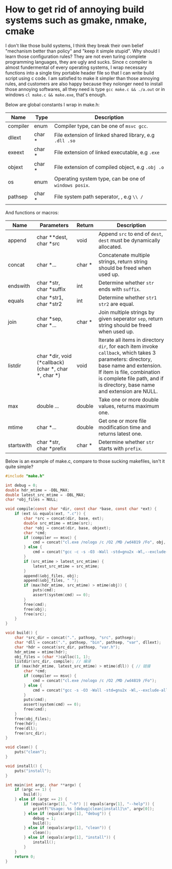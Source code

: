 # How to get rid of annoying build systems such as gmake, nmake, cmake

I don't like those build systems, I think they break their own belief "mechanism better than policy" and "keep it simple stupid". Why should I learn those configuration rules? They are not even turing complete programming languages, they are ugly and sucks. Since c compiler is almost fundermental of every operating systems, I wrap necessary functions into a single tiny portable header file so that I can write build script using c code. I am satisfied to make it simpler than those annoying rules, and customers are also happy because they nolonger need to install those annoying softwares, all they need is type `gcc make.c && ./a.out` or in windows `cl make.c && make.exe`, that's enough.

Below are global constants I wrap in make.h:

|Name|Type|Description|
|-|-|-|
|compiler|enum|Compiler type, can be one of `msvc gcc`.|
|dllext|char *|File extension of linked shared library, e.g `.dll .so`|
|exeext|char *|File extension of linked executable, e.g `.exe`|
|objext|char *|File extension of compiled object, e.g `.obj .o`|
|os|enum|Operating system type, can be one of `windows posix`.|
|pathsep|char *|File system path seperator, , e.g `\\ /`|

And functions or macros:

|Name|Parameters|Return|Description|
|-|-|-|-|
|append|char **dest, char *src|void|Append `src` to end of `dest`, `dest` must be dynamically allocated.|
|concat|char *...|char *|Concatenate multiple strings, return string should be freed when used up.|
|endswith|char *str, char *suffix|int|Determine whether `str` ends with `suffix`.|
|equals|char *str1, char *str2|int|Determine whether `str1 str2` are equal.|
|join|char *sep, char *...|char *|Join multiple strings by given seperator `sep`, return string should be freed when used up.|
|listdir|char *dir, void (*callback)(char *, char *, char *)|void|Iterate all items in directory `dir`, for each item invoke `callback`, which takes 3 parameters: directory, base name and extension. If item is file, combination is complete file path, and if is directory, base name and extension are NULL.|
|max|double ...|double|Take one or more double values, returns maximum one.|
|mtime|char *...|double|Get one or more file modification time and returns latest one.|
|startswith|char *str, char *prefix|char *|Determine whether `str` starts with `prefix`.|

Below is an example of make.c, compare to those sucking makefiles, isn't it quite simple?

```c
#include "make.h"

int debug = 0;
double hdr_mtime = -DBL_MAX;
double latest_src_mtime = -DBL_MAX;
char *obj_files = NULL;

void compile(const char *dir, const char *base, const char *ext) {
    if (ext && equals(ext, ".c")) {
        char *src = concat(dir, base, ext);
        double src_mtime = mtime(src);
        char *obj = concat(dir, base, objext);
        char *cmd;
        if (compiler == msvc) {
            cmd = concat("cl.exe /nologo /c /O2 /MD /wd4819 /Fo", obj, " ", src);
        } else {
            cmd = concat("gcc -c -s -O3 -Wall -std=gnu2x -Wl,--exclude-all-symbols -static -static-libgcc -D NDEBUG -shared -D DLL -D EXPORT -o ", obj, " ", src);
        }
        if (src_mtime > latest_src_mtime) {
            latest_src_mtime = src_mtime;
        }
        append(&obj_files, obj);
        append(&obj_files, " ");
        if (max(hdr_mtime, src_mtime) > mtime(obj)) {
            puts(cmd);
            assert(system(cmd) == 0);
        }
        free(cmd);
        free(obj);
        free(src);
    }
}

void build() {
    char *src_dir = concat(".", pathsep, "src", pathsep);
    char *dll = concat(".", pathsep, "bin", pathsep, "var", dllext);
    char *hdr = concat(src_dir, pathsep, "var.h");
    hdr_mtime = mtime(hdr);
    obj_files = (char *)calloc(1, 1);
    listdir(src_dir, compile); // 编译
    if (max(hdr_mtime, latest_src_mtime) > mtime(dll)) { // 链接
        char *cmd;
        if (compiler == msvc) {
            cmd = concat("cl.exe /nologo /c /O2 /MD /wd4819 /Fo");
        } else {
            cmd = concat("gcc -s -O3 -Wall -std=gnu2x -Wl,--exclude-all-symbols -static -static-libgcc -D NDEBUG -shared -D DLL -D EXPORT -o ", dll, " ", obj_files);
        }
        puts(cmd);
        assert(system(cmd) == 0);
        free(cmd);
    }
    free(obj_files);
    free(hdr);
    free(dll);
    free(src_dir);
}

void clean() {
    puts("clean");
}

void install() {
    puts("install");
}

int main(int argc, char **argv) {
    if (argc == 1) {
        build();
    } else if (argc == 2) {
        if (equals(argv[1], "-h") || equals(argv[1], "--help")) {
            printf("Usage: %s [debug|clean|install]\n", argv[0]);
        } else if (equals(argv[1], "debug")) {
            debug = 1;
            build();
        } else if (equals(argv[1], "clean")) {
            clean();
        } else if (equals(argv[1], "install")) {
            install();
        }
    }
    return 0;
}
```
